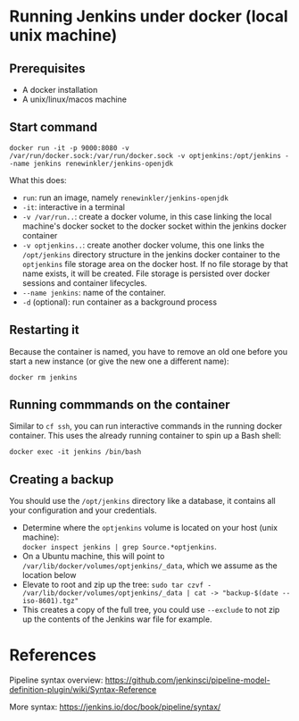 

# Running Jenkins under docker (local unix machine)


## Prerequisites


- A docker installation
- A unix/linux/macos machine


## Start command

```
docker run -it -p 9000:8080 -v /var/run/docker.sock:/var/run/docker.sock -v optjenkins:/opt/jenkins --name jenkins renewinkler/jenkins-openjdk
```

What this does:
- `run`: run an image, namely `renewinkler/jenkins-openjdk`
- `-it`: interactive in a terminal
- `-v /var/run..`:  create a docker volume, in this case linking the local
  machine's docker socket to the docker socket within the jenkins docker
  container
- `-v optjenkins..`: create another docker volume, this one links the
  `/opt/jenkins` directory structure in the jenkins docker container to the
  `optjenkins` file storage area on the docker host.  If no file storage by 
  that name exists, it will be created.  File storage is persisted over
  docker sessions and container lifecycles.  
- `--name jenkins`: name of the container. 
- `-d` (optional): run container as a background process

## Restarting it

Because the container is named, you have to remove an old one before you
start a new instance (or give the new one a different name):
```
docker rm jenkins
```

## Running commmands on the container

Similar to `cf ssh`, you can run interactive commands in the running docker
container.  This uses the already running container to spin up a Bash shell:

```
docker exec -it jenkins /bin/bash
```

## Creating a backup

You should use the `/opt/jenkins` directory like a database, it contains all
your configuration and your credentials.

- Determine where the `optjenkins` volume is located on your host (unix
  machine):  
  `docker inspect jenkins | grep Source.*optjenkins`.   
- On a Ubuntu machine, this will point to
  `/var/lib/docker/volumes/optjenkins/_data`, which we assume as the location
  below
- Elevate to root and zip up the tree:
  `sudo tar czvf - /var/lib/docker/volumes/optjenkins/_data | cat -> "backup-$(date --iso-8601).tgz"`
- This creates a copy of the full tree, you could use `--exclude` to not zip
  up the contents of the Jenkins war file for example. 



# References

Pipeline syntax overview: https://github.com/jenkinsci/pipeline-model-definition-plugin/wiki/Syntax-Reference

More syntax: https://jenkins.io/doc/book/pipeline/syntax/
